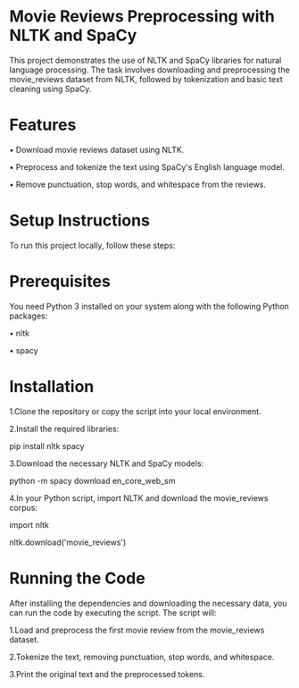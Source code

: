# Movie Reviews Preprocessing with NLTK and SpaCy
This project demonstrates the use of NLTK and SpaCy libraries for natural language processing. The task involves downloading and preprocessing the movie_reviews dataset from NLTK, followed by tokenization and basic text cleaning using SpaCy.

# Features

• Download movie reviews dataset using NLTK.

• Preprocess and tokenize the text using SpaCy's English language model.

• Remove punctuation, stop words, and whitespace from the reviews.

# Setup Instructions
To run this project locally, follow these steps:

# Prerequisites
You need Python 3 installed on your system along with the following Python packages:

• nltk

• spacy

# Installation

1.Clone the repository or copy the script into your local environment.

2.Install the required libraries:

  pip install nltk spacy
  
3.Download the necessary NLTK and SpaCy models:

  python -m spacy download en_core_web_sm
  
4.In your Python script, import NLTK and download the movie_reviews corpus:

  import nltk
  
  nltk.download('movie_reviews')

# Running the Code

After installing the dependencies and downloading the necessary data, you can run the code by executing the script. The script will:

1.Load and preprocess the first movie review from the movie_reviews dataset.

2.Tokenize the text, removing punctuation, stop words, and whitespace.

3.Print the original text and the preprocessed tokens.


